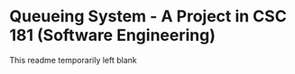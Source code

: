 Queueing System - A Project in CSC 181 (Software Engineering)
===============
This readme temporarily left blank
